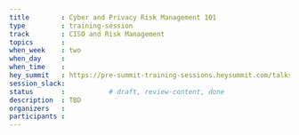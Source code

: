 ```yaml
---
title        : Cyber and Privacy Risk Management 101
type         : training-session
track        : CISO and Risk Management
topics       :
when_week    : two
when_day     : 
when_time    : 
hey_summit   : https://pre-summit-training-sessions.heysummit.com/talks/cyber-and-privacy-risk-management-101/
session_slack:
status       :           # draft, review-content, done
description  : TBD
organizers   : 
participants :
---
```


